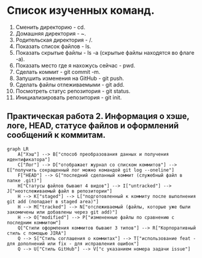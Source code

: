 # Список изученных команд. 

1. Сменить директорию - cd. 
2. Домашняя директория - ~. 
3. Родительская директория - /. 
4. Показать список файлов - ls. 
5. Показать скрытые файлы - ls -a (скрытые файлы находятся во флаге -a). 
6. Показать место где я нахожусь сейчас - pwd. 
7. Сделать коммит - git commit -m. 
8. Запушить изменения на GitHub - git push. 
9. Сделать файлы отлеживаемыми - git add.
10. Посмотреть статус репозитория - git status. 
11. Инициализировать репозитория - git init. 

## Практическая работа 2. Информация о хэше, логе, HEAD, статусе файлов и оформлений сообщений к коммитам.  

```mermaid
graph LR
    A["Хэш"] --> B["способ преобразования данных и получения идентификатора"]
    C["Лог"] --> D["отображает журнал со списком коммитов"] --> E["получить сокращенный лог можно командой git log --oneline"]
    F["HEAD"] --> G["последний сделанный коммит (служебный файл в папке .git)"]
    H["Статусы файлов бывают 4 видов"] --> I["untracked"] --> J["неотслеживаемый файл в репозитории"]
    H --> K["staged"] --> L["подготовленный к коммиту после выполнения git add (попадает в staged area)"]
    H --> M["tracked"] --> N["отслеживаемый (файлы, которые уже были закомичены или добавлены через git add)"]
    H --> O["modified"] --> P["измененные файлы по сравнению с последним коммитом"]
    Q["Стили оформления коммитов бывают 3 типов"] --> R["Корпоративный стиль с помощью JIRA"]
    Q --> S["Стиль соглашения о коммитах"] --> T["использование feat - для дополнений или fix - для исправления ошибок"]
    Q --> U["Стиль GitHub"] --> V["с указанием номера задачи issue"]
```